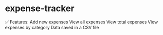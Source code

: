 # expense-tracker
✅ Features: Add new expenses  View all expenses  View total expenses  View expenses by category  Data saved in a CSV file
